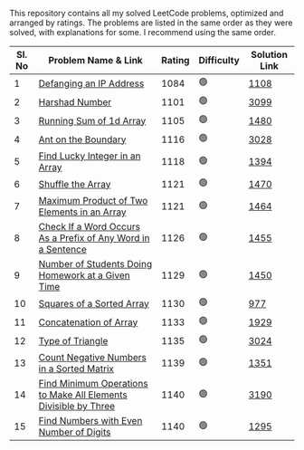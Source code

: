 This repository contains all my solved LeetCode problems, optimized and arranged by ratings. The problems are listed in the same order as they were solved, with explanations for some. I recommend using the same order.

| Sl. No | Problem Name & Link                                | Rating | Difficulty | Solution Link                        |
| ------ | -------------------------------------------------- | ------ | ---------- | ------------------------------------ |
| 1 | [Defanging an IP Address](https://leetcode.com/problems/defanging-an-ip-address/) | 1084 | 🟢 | [1108](https://github.com/Sudeepsd/Leetcode-Journey-Easy-to-Hard/1000/1108.cpp) |
| 2 | [Harshad Number](https://leetcode.com/problems/harshad-number/) | 1101 | 🟢 | [3099](https://github.com/Sudeepsd/Leetcode-Journey-Easy-to-Hard/3000/3099.cpp) |
| 3 | [Running Sum of 1d Array](https://leetcode.com/problems/running-sum-of-1d-array/description/) | 1105 | 🟢 | [1480](https://github.com/Sudeepsd/Leetcode-Journey-Easy-to-Hard/1000/1480.cpp) |
| 4 | [Ant on the Boundary](https://leetcode.com/problems/ant-on-the-boundary/description/) | 1116 | 🟢 | [3028](https://github.com/Sudeepsd/Leetcode-Journey-Easy-to-Hard/3000/3028.cpp) |
| 5 | [Find Lucky Integer in an Array](https://leetcode.com/problems/find-lucky-integer-in-an-array/description/) | 1118 | 🟢 | [1394](https://github.com/Sudeepsd/Leetcode-Journey-Easy-to-Hard/1000/1394.cpp) |
| 6 | [Shuffle the Array](https://leetcode.com/problems/shuffle-the-array/description/) | 1121 | 🟢 | [1470](https://github.com/Sudeepsd/Leetcode-Journey-Easy-to-Hard/1000/1470.cpp) |
| 7 | [Maximum Product of Two Elements in an Array](https://leetcode.com/problems/shuffle-the-array/description/) | 1121 | 🟢 | [1464](https://github.com/Sudeepsd/Leetcode-Journey-Easy-to-Hard/1000/1464.cpp) |
| 8 | [Check If a Word Occurs As a Prefix of Any Word in a Sentence](https://leetcode.com/problems/check-if-a-word-occurs-as-a-prefix-of-any-word-in-a-sentence/description/) | 1126 | 🟢 | [1455](https://github.com/Sudeepsd/Leetcode-Journey-Easy-to-Hard/1000/1455.cpp) |
| 9 | [Number of Students Doing Homework at a Given Time](https://leetcode.com/problems/number-of-students-doing-homework-at-a-given-time/description/) | 1129 | 🟢 | [1450](https://github.com/Sudeepsd/Leetcode-Journey-Easy-to-Hard/1000/1450.cpp) |
| 10 | [Squares of a Sorted Array](https://leetcode.com/problems/squares-of-a-sorted-array/description/) | 1130 | 🟢 | [977](https://github.com/Sudeepsd/Leetcode-Journey-Easy-to-Hard/500/977.cpp) |
| 11 | [Concatenation of Array](https://leetcode.com/problems/concatenation-of-array/description/) | 1133 | 🟢 | [1929](https://github.com/Sudeepsd/Leetcode-Journey-Easy-to-Hard/1500/1929.cpp) |
| 12 | [Type of Triangle](https://leetcode.com/problems/type-of-triangle/description/) | 1135 | 🟢 | [3024](https://github.com/Sudeepsd/Leetcode-Journey-Easy-to-Hard/3000/3024.cpp) |
| 13 | [Count Negative Numbers in a Sorted Matrix](https://leetcode.com/problems/count-negative-numbers-in-a-sorted-matrix/description/) | 1139 | 🟢 | [1351](https://github.com/Sudeepsd/Leetcode-Journey-Easy-to-Hard/1000/1351.cpp) |
| 14 | [Find Minimum Operations to Make All Elements Divisible by Three](https://leetcode.com/problems/find-minimum-operations-to-make-all-elements-divisible-by-three/description/) | 1140 | 🟢 | [3190](https://github.com/Sudeepsd/Leetcode-Journey-Easy-to-Hard/3000/3190.cpp) |
| 15 | [Find Numbers with Even Number of Digits](https://leetcode.com/problems/find-numbers-with-even-number-of-digits/) | 1140 | 🟢 | [1295](https://github.com/Sudeepsd/Leetcode-Journey-Easy-to-Hard/1000/1295.cpp) |

